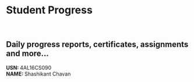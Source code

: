 # Student Progress
<br>

## Daily progress reports, certificates, assignments and more...

<b> USN: </b> 4AL16CS090    <br>
<b> NAME: </b>  Shashikant Chavan
